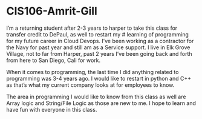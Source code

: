 # CIS106-Amrit-Gill
I’m a returning student after 2-3 years to harper to take this class for transfer credit to DePaul, as well to restart my # learning of programming for my future career in Cloud Devops. I’ve been working as a contractor for the Navy for past year and still am as a Service support. I live in Elk Grove Village, not to far from Harper, past 2 years I’ve been going back and forth from here to San Diego, Cali for work.

When it comes to programming, the last time I did anything related to programming was 3-4 years ago. I would like to restart in python and C++ as that’s what my current company looks at for employees to know.

The area in programming I would like to know from this class as well are Array logic and String/File Logic as those are new to me. I hope to learn and have fun with everyone in this class.
